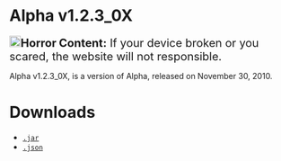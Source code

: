 # Alpha v1.2.3_0X

<img src="/minecraft.jar/stop.png" height="20px" width="20px"><span style="font-size: 20px;">**Horror Content:** If your device broken or you scared, the website will not responsible.</span>

Alpha v1.2.3_0X, is a version of Alpha, released on November 30, 2010.

# Downloads

- <a href="a1.2.3_0x/a1.2.3_0x.jar" download><code>.jar</code></a>
- <a href="a1.2.3_0x/a1.2.3_0x.json" download><code>.json</code></a>
